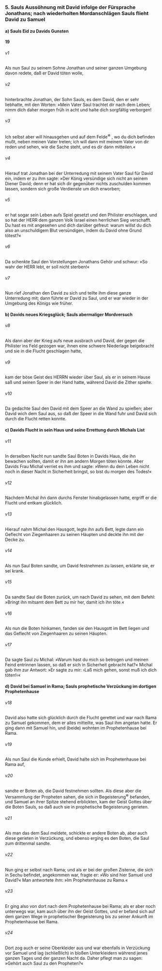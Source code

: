 ### 5. Sauls Aussöhnung mit David infolge der Fürsprache Jonathans; nach wiederholten Mordanschlägen Sauls flieht David zu Samuel

#### a) Sauls Eid zu Davids Gunsten

__19__

###### v1
Als nun Saul zu seinem Sohne Jonathan und seiner ganzen Umgebung davon redete, daß er David töten wolle,

###### v2
hinterbrachte Jonathan, der Sohn Sauls, es dem David, den er sehr liebhatte, mit den Worten: »Mein Vater Saul trachtet dir nach dem Leben; nimm dich daher morgen früh in acht und halte dich sorgfältig verborgen!

###### v3
Ich selbst aber will hinausgehen und auf dem Felde<sup title="= Übungsplatze">&#x2732;</sup>
, wo du dich befinden mußt, neben meinen Vater treten; ich will dann mit meinem Vater von dir reden und sehen, wie die Sache steht, und es dir dann mitteilen.«

###### v4
Hierauf trat Jonathan bei der Unterredung mit seinem Vater Saul für David ein, indem er zu ihm sagte: »Der König versündige sich nicht an seinem Diener David; denn er hat sich dir gegenüber nichts zuschulden kommen lassen, sondern sich große Verdienste um dich erworben;

###### v5
er hat sogar sein Leben aufs Spiel gesetzt und den Philister erschlagen, und so hat der HERR dem ganzen Volk Israel einen herrlichen Sieg verschafft. Du hast es mit angesehen und dich darüber gefreut: warum willst du dich also an unschuldigem Blut versündigen, indem du David ohne Grund tötest?«

###### v6
Da schenkte Saul den Vorstellungen Jonathans Gehör und schwur: »So wahr der HERR lebt, er soll nicht sterben!«

###### v7
Nun rief Jonathan den David zu sich und teilte ihm diese ganze Unterredung mit; dann führte er David zu Saul, und er war wieder in der Umgebung des Königs wie früher.

#### b) Davids neues Kriegsglück; Sauls abermaliger Mordversuch


###### v8
Als dann aber der Krieg aufs neue ausbrach und David, der gegen die Philister ins Feld gezogen war, ihnen eine schwere Niederlage beigebracht und sie in die Flucht geschlagen hatte,

###### v9
kam der böse Geist des HERRN wieder über Saul, als er in seinem Hause saß und seinen Speer in der Hand hatte, während David die Zither spielte.

###### v10
Da gedachte Saul den David mit dem Speer an die Wand zu spießen; aber David wich dem Saul aus, so daß der Speer in die Wand fuhr und David sich durch die Flucht retten konnte.

#### c) Davids Flucht in sein Haus und seine Errettung durch Michals List


###### v11
In derselben Nacht nun sandte Saul Boten in Davids Haus, die ihn bewachen sollten, damit er ihn am andern Morgen töten könnte. Aber Davids Frau Michal verriet es ihm und sagte: »Wenn du dein Leben nicht noch in dieser Nacht in Sicherheit bringst, so bist du morgen des Todes!«

###### v12
Nachdem Michal ihn dann durchs Fenster hinabgelassen hatte, ergriff er die Flucht und entkam glücklich.

###### v13
Hierauf nahm Michal den Hausgott, legte ihn aufs Bett, legte dann ein Geflecht von Ziegenhaaren zu seinen Häupten und deckte ihn mit der Decke zu.

###### v14
Als nun Saul Boten sandte, um David festnehmen zu lassen, erklärte sie, er sei krank.

###### v15
Da sandte Saul die Boten zurück, um nach David zu sehen, mit dem Befehl: »Bringt ihn mitsamt dem Bett zu mir her, damit ich ihn töte.«

###### v16
Als nun die Boten hinkamen, fanden sie den Hausgott im Bett liegen und das Geflecht von Ziegenhaaren zu seinen Häupten.

###### v17
Da sagte Saul zu Michal: »Warum hast du mich so betrogen und meinen Feind entrinnen lassen, so daß er sich in Sicherheit gebracht hat?« Michal gab ihm zur Antwort: »Er sagte zu mir: ›Laß mich gehen, sonst muß ich dich töten!‹«

#### d) David bei Samuel in Rama; Sauls prophetische Verzückung im dortigen Prophetenhause


###### v18
David also hatte sich glücklich durch die Flucht gerettet und war nach Rama zu Samuel gekommen, dem er alles mitteilte, was Saul ihm angetan hatte. Er ging dann mit Samuel hin, und (beide) wohnten im Prophetenhause bei Rama.

###### v19
Als nun Saul die Kunde erhielt, David halte sich im Prophetenhause bei Rama auf,

###### v20
sandte er Boten ab, die David festnehmen sollten. Als diese aber die Versammlung der Propheten sahen, die sich in Begeisterung<sup title="oder: Verzückung">&#x2732;</sup>
 befanden, und Samuel an ihrer Spitze stehend erblickten, kam der Geist Gottes über die Boten Sauls, so daß auch sie in prophetische Begeisterung gerieten.

###### v21
Als man das dem Saul meldete, schickte er andere Boten ab, aber auch diese gerieten in Verzückung, und ebenso erging es den Boten, die Saul zum drittenmal sandte.

###### v22
Nun ging er selbst nach Rama; und als er bei der großen Zisterne, die sich in Sechu befindet, angekommen war, fragte er: »Wo sind hier Samuel und David?« Man antwortete ihm: »Im Prophetenhause zu Rama.«

###### v23
Er ging also von dort nach dem Prophetenhause bei Rama; als er aber noch unterwegs war, kam auch über ihn der Geist Gottes, und er befand sich auf dem ganzen Wege in prophetischer Begeisterung bis zu seiner Ankunft im Prophetenhause bei Rama.

###### v24
Dort zog auch er seine Oberkleider aus und war ebenfalls in Verzückung vor Samuel und lag (schließlich) in bloßen Unterkleidern während jenes ganzen Tages und der ganzen Nacht da. Daher pflegt man zu sagen: »Gehört auch Saul zu den Propheten?«